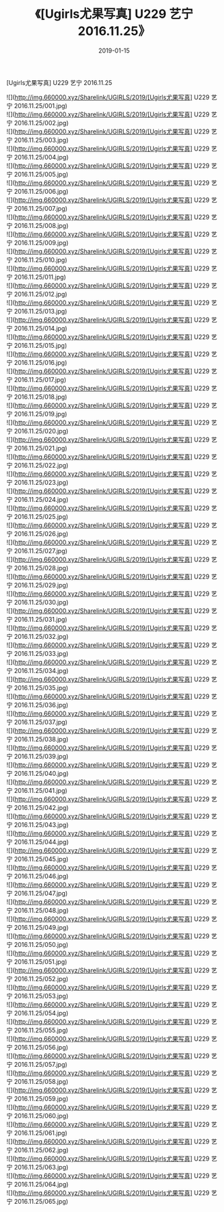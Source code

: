 ﻿---
layout: post
title:  《[Ugirls尤果写真] U229 艺宁 2016.11.25》
date:   2019-01-15
img: http://img.660000.xyz/Sharelink/UGIRLS/2019/[Ugirls尤果写真] U229 艺宁 2016.11.25/000.jpg
categories: [美女, 清纯, 唯美]
---

[Ugirls尤果写真] U229 艺宁 2016.11.25

 ![](http://img.660000.xyz/Sharelink/UGIRLS/2019/[Ugirls尤果写真] U229 艺宁 2016.11.25/001.jpg) <br>![](http://img.660000.xyz/Sharelink/UGIRLS/2019/[Ugirls尤果写真] U229 艺宁 2016.11.25/002.jpg) <br>![](http://img.660000.xyz/Sharelink/UGIRLS/2019/[Ugirls尤果写真] U229 艺宁 2016.11.25/003.jpg) <br>![](http://img.660000.xyz/Sharelink/UGIRLS/2019/[Ugirls尤果写真] U229 艺宁 2016.11.25/004.jpg) <br>![](http://img.660000.xyz/Sharelink/UGIRLS/2019/[Ugirls尤果写真] U229 艺宁 2016.11.25/005.jpg) <br>![](http://img.660000.xyz/Sharelink/UGIRLS/2019/[Ugirls尤果写真] U229 艺宁 2016.11.25/006.jpg) <br>![](http://img.660000.xyz/Sharelink/UGIRLS/2019/[Ugirls尤果写真] U229 艺宁 2016.11.25/007.jpg) <br>![](http://img.660000.xyz/Sharelink/UGIRLS/2019/[Ugirls尤果写真] U229 艺宁 2016.11.25/008.jpg) <br>![](http://img.660000.xyz/Sharelink/UGIRLS/2019/[Ugirls尤果写真] U229 艺宁 2016.11.25/009.jpg) <br>![](http://img.660000.xyz/Sharelink/UGIRLS/2019/[Ugirls尤果写真] U229 艺宁 2016.11.25/010.jpg) <br>![](http://img.660000.xyz/Sharelink/UGIRLS/2019/[Ugirls尤果写真] U229 艺宁 2016.11.25/011.jpg) <br>![](http://img.660000.xyz/Sharelink/UGIRLS/2019/[Ugirls尤果写真] U229 艺宁 2016.11.25/012.jpg) <br>![](http://img.660000.xyz/Sharelink/UGIRLS/2019/[Ugirls尤果写真] U229 艺宁 2016.11.25/013.jpg) <br>![](http://img.660000.xyz/Sharelink/UGIRLS/2019/[Ugirls尤果写真] U229 艺宁 2016.11.25/014.jpg) <br>![](http://img.660000.xyz/Sharelink/UGIRLS/2019/[Ugirls尤果写真] U229 艺宁 2016.11.25/015.jpg) <br>![](http://img.660000.xyz/Sharelink/UGIRLS/2019/[Ugirls尤果写真] U229 艺宁 2016.11.25/016.jpg) <br>![](http://img.660000.xyz/Sharelink/UGIRLS/2019/[Ugirls尤果写真] U229 艺宁 2016.11.25/017.jpg) <br>![](http://img.660000.xyz/Sharelink/UGIRLS/2019/[Ugirls尤果写真] U229 艺宁 2016.11.25/018.jpg) <br>![](http://img.660000.xyz/Sharelink/UGIRLS/2019/[Ugirls尤果写真] U229 艺宁 2016.11.25/019.jpg) <br>![](http://img.660000.xyz/Sharelink/UGIRLS/2019/[Ugirls尤果写真] U229 艺宁 2016.11.25/020.jpg) <br>![](http://img.660000.xyz/Sharelink/UGIRLS/2019/[Ugirls尤果写真] U229 艺宁 2016.11.25/021.jpg) <br>![](http://img.660000.xyz/Sharelink/UGIRLS/2019/[Ugirls尤果写真] U229 艺宁 2016.11.25/022.jpg) <br>![](http://img.660000.xyz/Sharelink/UGIRLS/2019/[Ugirls尤果写真] U229 艺宁 2016.11.25/023.jpg) <br>![](http://img.660000.xyz/Sharelink/UGIRLS/2019/[Ugirls尤果写真] U229 艺宁 2016.11.25/024.jpg) <br>![](http://img.660000.xyz/Sharelink/UGIRLS/2019/[Ugirls尤果写真] U229 艺宁 2016.11.25/025.jpg) <br>![](http://img.660000.xyz/Sharelink/UGIRLS/2019/[Ugirls尤果写真] U229 艺宁 2016.11.25/026.jpg) <br>![](http://img.660000.xyz/Sharelink/UGIRLS/2019/[Ugirls尤果写真] U229 艺宁 2016.11.25/027.jpg) <br>![](http://img.660000.xyz/Sharelink/UGIRLS/2019/[Ugirls尤果写真] U229 艺宁 2016.11.25/028.jpg) <br>![](http://img.660000.xyz/Sharelink/UGIRLS/2019/[Ugirls尤果写真] U229 艺宁 2016.11.25/029.jpg) <br>![](http://img.660000.xyz/Sharelink/UGIRLS/2019/[Ugirls尤果写真] U229 艺宁 2016.11.25/030.jpg) <br>![](http://img.660000.xyz/Sharelink/UGIRLS/2019/[Ugirls尤果写真] U229 艺宁 2016.11.25/031.jpg) <br>![](http://img.660000.xyz/Sharelink/UGIRLS/2019/[Ugirls尤果写真] U229 艺宁 2016.11.25/032.jpg) <br>![](http://img.660000.xyz/Sharelink/UGIRLS/2019/[Ugirls尤果写真] U229 艺宁 2016.11.25/033.jpg) <br>![](http://img.660000.xyz/Sharelink/UGIRLS/2019/[Ugirls尤果写真] U229 艺宁 2016.11.25/034.jpg) <br>![](http://img.660000.xyz/Sharelink/UGIRLS/2019/[Ugirls尤果写真] U229 艺宁 2016.11.25/035.jpg) <br>![](http://img.660000.xyz/Sharelink/UGIRLS/2019/[Ugirls尤果写真] U229 艺宁 2016.11.25/036.jpg) <br>![](http://img.660000.xyz/Sharelink/UGIRLS/2019/[Ugirls尤果写真] U229 艺宁 2016.11.25/037.jpg) <br>![](http://img.660000.xyz/Sharelink/UGIRLS/2019/[Ugirls尤果写真] U229 艺宁 2016.11.25/038.jpg) <br>![](http://img.660000.xyz/Sharelink/UGIRLS/2019/[Ugirls尤果写真] U229 艺宁 2016.11.25/039.jpg) <br>![](http://img.660000.xyz/Sharelink/UGIRLS/2019/[Ugirls尤果写真] U229 艺宁 2016.11.25/040.jpg) <br>![](http://img.660000.xyz/Sharelink/UGIRLS/2019/[Ugirls尤果写真] U229 艺宁 2016.11.25/041.jpg) <br>![](http://img.660000.xyz/Sharelink/UGIRLS/2019/[Ugirls尤果写真] U229 艺宁 2016.11.25/042.jpg) <br>![](http://img.660000.xyz/Sharelink/UGIRLS/2019/[Ugirls尤果写真] U229 艺宁 2016.11.25/043.jpg) <br>![](http://img.660000.xyz/Sharelink/UGIRLS/2019/[Ugirls尤果写真] U229 艺宁 2016.11.25/044.jpg) <br>![](http://img.660000.xyz/Sharelink/UGIRLS/2019/[Ugirls尤果写真] U229 艺宁 2016.11.25/045.jpg) <br>![](http://img.660000.xyz/Sharelink/UGIRLS/2019/[Ugirls尤果写真] U229 艺宁 2016.11.25/046.jpg) <br>![](http://img.660000.xyz/Sharelink/UGIRLS/2019/[Ugirls尤果写真] U229 艺宁 2016.11.25/047.jpg) <br>![](http://img.660000.xyz/Sharelink/UGIRLS/2019/[Ugirls尤果写真] U229 艺宁 2016.11.25/048.jpg) <br>![](http://img.660000.xyz/Sharelink/UGIRLS/2019/[Ugirls尤果写真] U229 艺宁 2016.11.25/049.jpg) <br>![](http://img.660000.xyz/Sharelink/UGIRLS/2019/[Ugirls尤果写真] U229 艺宁 2016.11.25/050.jpg) <br>![](http://img.660000.xyz/Sharelink/UGIRLS/2019/[Ugirls尤果写真] U229 艺宁 2016.11.25/051.jpg) <br>![](http://img.660000.xyz/Sharelink/UGIRLS/2019/[Ugirls尤果写真] U229 艺宁 2016.11.25/052.jpg) <br>![](http://img.660000.xyz/Sharelink/UGIRLS/2019/[Ugirls尤果写真] U229 艺宁 2016.11.25/053.jpg) <br>![](http://img.660000.xyz/Sharelink/UGIRLS/2019/[Ugirls尤果写真] U229 艺宁 2016.11.25/054.jpg) <br>![](http://img.660000.xyz/Sharelink/UGIRLS/2019/[Ugirls尤果写真] U229 艺宁 2016.11.25/055.jpg) <br>![](http://img.660000.xyz/Sharelink/UGIRLS/2019/[Ugirls尤果写真] U229 艺宁 2016.11.25/056.jpg) <br>![](http://img.660000.xyz/Sharelink/UGIRLS/2019/[Ugirls尤果写真] U229 艺宁 2016.11.25/057.jpg) <br>![](http://img.660000.xyz/Sharelink/UGIRLS/2019/[Ugirls尤果写真] U229 艺宁 2016.11.25/058.jpg) <br>![](http://img.660000.xyz/Sharelink/UGIRLS/2019/[Ugirls尤果写真] U229 艺宁 2016.11.25/059.jpg) <br>![](http://img.660000.xyz/Sharelink/UGIRLS/2019/[Ugirls尤果写真] U229 艺宁 2016.11.25/060.jpg) <br>![](http://img.660000.xyz/Sharelink/UGIRLS/2019/[Ugirls尤果写真] U229 艺宁 2016.11.25/061.jpg) <br>![](http://img.660000.xyz/Sharelink/UGIRLS/2019/[Ugirls尤果写真] U229 艺宁 2016.11.25/062.jpg) <br>![](http://img.660000.xyz/Sharelink/UGIRLS/2019/[Ugirls尤果写真] U229 艺宁 2016.11.25/063.jpg) <br>![](http://img.660000.xyz/Sharelink/UGIRLS/2019/[Ugirls尤果写真] U229 艺宁 2016.11.25/064.jpg) <br>![](http://img.660000.xyz/Sharelink/UGIRLS/2019/[Ugirls尤果写真] U229 艺宁 2016.11.25/065.jpg) <br>
